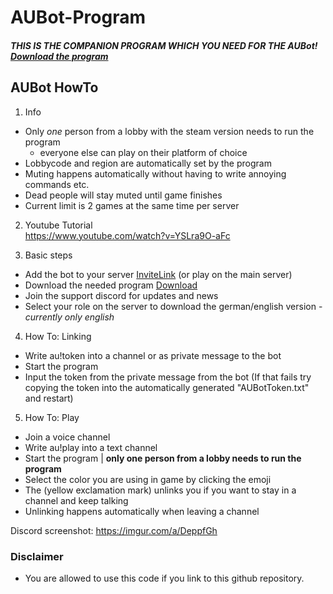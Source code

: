# AUBot-Program

#### *THIS IS THE COMPANION PROGRAM WHICH YOU NEED FOR THE AUBot! [Download the program](https://github.com/deadkex/AUBot-Program/raw/main/AUBot-Program/exe/dist/AUBot_V10.exe)*

## AUBot HowTo
1. Info
- Only *one* person from a lobby with the steam version needs to run the program
    - everyone else can play on their platform of choice
- Lobbycode and region are automatically set by the program
- Muting happens automatically without having to write annoying commands etc.
- Dead people will stay muted until game finishes
- Current limit is 2 games at the same time per server

2. Youtube Tutorial  
   https://www.youtube.com/watch?v=YSLra9O-aFc  
  

3. Basic steps
- Add the bot to your server [InviteLink](https://discord.com/api/oauth2/authorize?client_id=718912328372060190&permissions=272919617&scope=bot) (or play on the main server)
- Download the needed program [Download](https://github.com/deadkex/AUBot-Program/raw/main/AUBot-Program/exe/dist/AUBot_V10.exe)
- Join the support discord for updates and news
- Select your role on the server to download the german/english version - *currently only english*


4. How To: Linking
- Write au!token into a channel or as private message to the bot
- Start the program
- Input the token from the private message from the bot (If that fails try copying the token into the automatically generated "AUBotToken.txt" and restart)


5. How To: Play
- Join a voice channel
- Write au!play into a text channel
- Start the program | **only one person from a lobby needs to run the program**
- Select the color you are using in game by clicking the emoji
- The (yellow exclamation mark) unlinks you if you want to stay in a channel and keep talking
- Unlinking happens automatically when leaving a channel


Discord screenshot:
https://imgur.com/a/DeppfGh


### Disclaimer
- You are allowed to use this code if you link to this github repository.  
